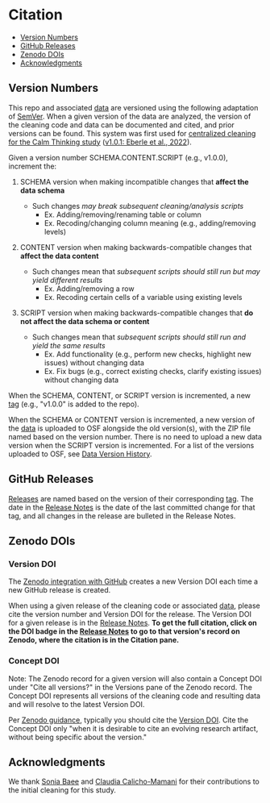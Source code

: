 # Citation

- [Version Numbers](#version-numbers)
- [GitHub Releases](#github-releases)
- [Zenodo DOIs](#zenodo-dois)
- [Acknowledgments](#acknowledgments)

## Version Numbers

This repo and associated [data](../README.md#data-on-osf) are versioned using the 
following adaptation of [SemVer](https://semver.org/). When a given version of the 
data are analyzed, the version of the cleaning code and data can be documented and 
cited, and prior versions can be found. This system was first used for 
[centralized cleaning for the Calm Thinking study][ct-cleaning-repo] 
([v1.0.1: Eberle et al., 2022][eberle-et-al-2022]).

Given a version number SCHEMA.CONTENT.SCRIPT (e.g., v1.0.0), increment the:

1. SCHEMA version when making incompatible changes that **affect the data schema**
   - Such changes *may break subsequent cleaning/analysis scripts*
     - Ex. Adding/removing/renaming table or column
     - Ex. Recoding/changing column meaning (e.g., adding/removing levels)

2. CONTENT version when making backwards-compatible changes that **affect the data content**
   - Such changes mean that *subsequent scripts should still run but may yield different results*
     - Ex. Adding/removing a row
     - Ex. Recoding certain cells of a variable using existing levels

3. SCRIPT version when making backwards-compatible changes that **do not affect the data schema or content**
   - Such changes mean that *subsequent scripts should still run and yield the same results*
     - Ex. Add functionality (e.g., perform new checks, highlight new issues) without changing data
     - Ex. Fix bugs (e.g., correct existing checks, clarify existing issues) without changing data

When the SCHEMA, CONTENT, or SCRIPT version is incremented, a new [tag][ma-cleaning-repo-tags] 
(e.g., "v1.0.0" is added to the repo).

When the SCHEMA or CONTENT version is incremented, a new version of the 
[data](../README.md#data-on-osf) is uploaded to OSF alongside the old version(s), 
with the ZIP file named based on the version number. There is no need to upload a 
new data version when the SCRIPT version is incremented. For a list of the versions
uploaded to OSF, see [Data Version History](../README.md#data-version-history).

## GitHub Releases

[Releases][ma-cleaning-repo-releases] are named based on the version of their corresponding 
[tag][ma-cleaning-repo-tags]. The date in the [Release Notes][ma-cleaning-repo-releases] is 
the date of the last committed change for that tag, and all changes in the release are 
bulleted in the Release Notes.

## Zenodo DOIs

### Version DOI

The [Zenodo integration with GitHub][zenodo-github] creates a new Version DOI each 
time a new GitHub release is created.

When using a given release of the cleaning code or associated [data](../README.md#data-on-osf), 
please cite the version number and Version DOI for the release. The Version DOI for a given 
release is in the [Release Notes][ma-cleaning-repo-releases]. **To get the full citation, click 
on the DOI badge in the [Release Notes][ma-cleaning-repo-releases] to go to that version's 
record on Zenodo, where the citation is in the Citation pane.**

### Concept DOI

Note: The Zenodo record for a given version will also contain a Concept DOI under 
"Cite all versions?" in the Versions pane of the Zenodo record. The Concept DOI 
represents all versions of the cleaning code and resulting data and will resolve 
to the latest Version DOI.

Per [Zenodo guidance][zenodo-versioning], typically you should cite the 
[Version DOI](#version-doi). Cite the Concept DOI only "when it is desirable to 
cite an evolving research artifact, without being specific about the version."

## Acknowledgments

We thank [Sonia Baee][sonia] and [Claudia Calicho-Mamani][claudia] for their 
contributions to the initial cleaning for this study.

<!-- Reference Links -->

[claudia]: https://github.com/cpc4tz
[ct-cleaning-repo]: https://github.com/TeachmanLab/MT-Data-CalmThinkingStudy
[eberle-et-al-2022]: https://doi.org/10.5281/zenodo.6149365
[ma-cleaning-repo-releases]: https://github.com/TeachmanLab/MT-Data-ManagingAnxietyStudy-Cleaning/releases
[ma-cleaning-repo-tags]: https://github.com/TeachmanLab/MT-Data-ManagingAnxietyStudy-Cleaning/tags
[sonia]: https://github.com/soniabaee
[zenodo-github]: https://docs.github.com/en/repositories/archiving-a-github-repository/referencing-and-citing-content
[zenodo-versioning]: https://zenodo.org/help/versioning